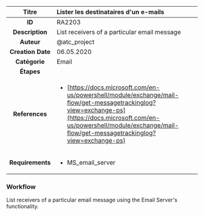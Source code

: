 | Titre                       | Lister les destinataires d'un e-mails         |
|:---------------------------:|:--------------------|
| **ID**                      | RA2203            |
| **Description**             | List receivers of a particular email message   |
| **Auteur**                  | @atc_project        |
| **Creation Date**           | 06.05.2020 |
| **Catégorie**                | Email      |
| **Étapes**                   || 
| **References** |<ul><li>[https://docs.microsoft.com/en-us/powershell/module/exchange/mail-flow/get-messagetrackinglog?view=exchange-ps](https://docs.microsoft.com/en-us/powershell/module/exchange/mail-flow/get-messagetrackinglog?view=exchange-ps)</li></ul>|
| **Requirements** |<ul><li>MS_email_server</li></ul>|

### Workflow

List receivers of a particular email message using the Email Server's functionality.  
